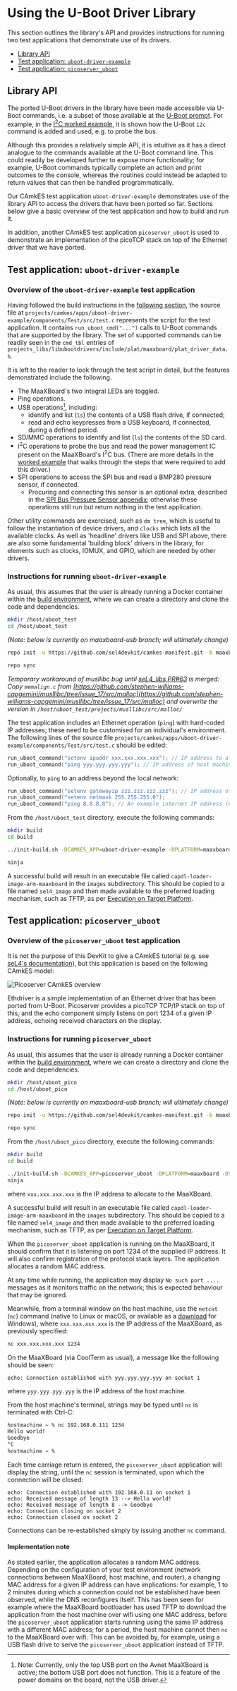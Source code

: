 # Using the U-Boot Driver Library

This section outlines the library's API and provides instructions for running two test applications that demonstrate use of its drivers.

- [Library API](#library-api)
- [Test application: `uboot-driver-example`](#test-application-uboot-driver-example)
- [Test application: `picoserver_uboot`](#test-application-picoserver_uboot)

## Library API

The ported U-Boot drivers in the library have been made accessible via U-Boot commands, i.e. a subset of those available at the [U-Boot prompt](first_boot.md#boot-to-u-boot-prompt). For example, in the [I<sup>2</sup>C worked example](uboot_library_add_driver.md#establishing-the-driver-api), it is shown how the U-Boot `i2c` command is added and used, e.g. to probe the bus.

Although this provides a relatively simple API, it is intuitive as it has a direct analogue to the commands available at the U-Boot command line. This could readily be developed further to expose more functionality; for example, U-Boot commands typically complete an action and print outcomes to the console, whereas the routines could instead be adapted to return values that can then be handled programmatically.

Our CAmkES test application `uboot-driver-example` demonstrates use of the library API to access the drivers that have been ported so far. Sections below give a basic overview of the test application and how to build and run it.

In addition, another CAmkES test application `picoserver_uboot` is used to demonstrate an implementation of the picoTCP stack on top of the Ethernet driver that we have ported.

## Test application: `uboot-driver-example`

### Overview of the `uboot-driver-example` test application

Having followed the build instructions in the [following section](#instructions-for-running-uboot-driver-example), the source file at `projects/camkes/apps/uboot-driver-example/components/Test/src/test.c` represents the script for the test application. It contains `run_uboot_cmd("...")` calls to U-Boot commands that are supported by the library. The set of supported commands can be readily seen in the `cmd_tbl` entries of `projects_libs/libubootdrivers/include/plat/maaxboard/plat_driver_data.h`.

It is left to the reader to look through the test script in detail, but the features demonstrated include the following.

- The MaaXBoard's two integral LEDs are toggled.
- Ping operations.
- USB operations[^1], including:
  - identify and list (`ls`) the contents of a USB flash drive, if connected;
  - read and echo keypresses from a USB keyboard, if connected, during a defined period.
- SD/MMC operations to identify and list (`ls`) the contents of the SD card.
- I<sup>2</sup>C operations to probe the bus and read the power management IC present on the MaaXBoard's I<sup>2</sup>C bus. (There are more details in the [worked example](uboot_library_add_driver.md#worked-example---i2c) that walks through the steps that were required to add this driver.)
- SPI operations to access the SPI bus and read a BMP280 pressure sensor, if connected.
  - Procuring and connecting this sensor is an optional extra, described in the [SPI Bus Pressure Sensor appendix](appendices/spi_bmp280.md); otherwise these operations still run but return nothing in the test application.

[^1]: Note: Currently, only the top USB port on the Avnet MaaXBoard is active; the bottom USB port does not function. This is a feature of the power domains on the board, not the USB driver.

Other utility commands are exercised, such as `dm tree`, which is useful to follow the instantiation of device drivers, and `clocks` which lists all the available clocks. As well as 'headline' drivers like USB and SPI above, there are also some fundamental 'building block' drivers in the library, for elements such as clocks, IOMUX, and GPIO, which are needed by other drivers.

### Instructions for running `uboot-driver-example`

As usual, this assumes that the user is already running a Docker container within the [build environment](build_environment_setup.md), where we can create a directory and clone the code and dependencies.

```bash
mkdir /host/uboot_test
cd /host/uboot_test
```

_(Note: below is currently on maaxboard-usb branch; will ultimately change)_

```bash
repo init -u https://github.com/sel4devkit/camkes-manifest.git -b maaxboard-usb
```

```bash
repo sync
```

_Temporary workaround of musllibc bug until [seL4_libs PR#63](https://github.com/seL4/seL4_libs/pull/63) is merged: Copy `memalign.c` from [https://github.com/stephen-williams-capgemini/musllibc/tree/issue_17/src/malloc](https://github.com/stephen-williams-capgemini/musllibc/tree/issue_17/src/malloc) and overwrite the version in `/host/uboot_test/projects/musllibc/src/malloc/`_

The test application includes an Ethernet operation (`ping`) with hard-coded IP addresses; these need to be customised for an individual's environment. The following lines of the source file `projects/camkes/apps/uboot-driver-example/components/Test/src/test.c` should be edited:

```c
run_uboot_command("setenv ipaddr xxx.xxx.xxx.xxx"); // IP address to allocate to MaaXBoard
run_uboot_command("ping yyy.yyy.yyy.yyy"); // IP address of host machine
```

Optionally, to `ping` to an address beyond the local network:

```c
run_uboot_command("setenv gatewayip zzz.zzz.zzz.zzz"); // IP address of router
run_uboot_command("setenv netmask 255.255.255.0");
run_uboot_command("ping 8.8.8.8"); // An example internet IP address (Google DNS)
```

From the `/host/uboot_test` directory, execute the following commands:

```bash
mkdir build
cd build
```

```bash
../init-build.sh -DCAMKES_APP=uboot-driver-example -DPLATFORM=maaxboard -DSIMULATION=FALSE
```

```bash
ninja
```

A successful build will result in an executable file called `capdl-loader-image-arm-maaxboard` in the `images` subdirectory. This should be copied to a file named `sel4_image` and then made available to the preferred loading mechanism, such as TFTP, as per [Execution on Target Platform](execution_on_target_platform.md).

## Test application: `picoserver_uboot`

### Overview of the `picoserver_uboot` test application

It is not the purpose of this DevKit to give a CAmkES tutorial (e.g. see [seL4's documentation](https://docs.sel4.systems/projects/camkes/)), but this application is based on the following CAmkES model:

![Picoserver CAmkES overview](figures/picoserver-camkes.png)

Ethdriver is a simple implementation of an Ethernet driver that has been ported from U-Boot. Picoserver provides a picoTCP TCP/IP stack on top of this, and the echo component simply listens on port 1234 of a given IP address, echoing received characters on the display.

### Instructions for running `picoserver_uboot`

As usual, this assumes that the user is already running a Docker container within the [build environment](build_environment_setup.md), where we can create a directory and clone the code and dependencies.

```bash
mkdir /host/uboot_pico
cd /host/uboot_pico
```

 _(Note: below is currently on maaxboard-usb branch; will ultimately change)_

```bash
repo init -u https://github.com/sel4devkit/camkes-manifest.git -b maaxboard-usb
```

```bash
repo sync
```

From the `/host/uboot_pico` directory, execute the following commands:

```bash
mkdir build
cd build
```

```bash
../init-build.sh -DCAMKES_APP=picoserver_uboot -DPLATFORM=maaxboard -DSIMULATION=FALSE -DPICOSERVER_IP_ADDR=xxx.xxx.xxx.xxx
ninja
```

where `xxx.xxx.xxx.xxx` is the IP address to allocate to the MaaXBoard.

A successful build will result in an executable file called `capdl-loader-image-arm-maaxboard` in the `images` subdirectory. This should be copied to a file named `sel4_image` and then made available to the preferred loading mechanism, such as TFTP, as per [Execution on Target Platform](execution_on_target_platform.md).

When the `picoserver_uboot` application is running on the MaaXBoard, it should confirm that it is listening on port 1234 of the supplied IP address. It will also confirm registration of the protocol stack layers. The application allocates a random MAC address.

At any time while running, the application may display `No such port ....` messages as it monitors traffic on the network; this is expected behaviour that may be ignored.

Meanwhile, from a terminal window on the host machine, use the `netcat` (`nc`) command (native to Linux or macOS, or available as a [download](https://nmap.org/ncat/) for Windows), where `xxx.xxx.xxx.xxx` is the IP address of the MaaXBoard, as previously specified:

```bash
nc xxx.xxx.xxx.xxx 1234
```

On the MaaXBoard (via CoolTerm as usual), a message like the following should be seen:

```text
echo: Connection established with yyy.yyy.yyy.yyy on socket 1
```

where `yyy.yyy.yyy.yyy` is the IP address of the host machine.

From the host machine's terminal, strings may be typed until `nc` is terminated with Ctrl-C:

```bash
hostmachine ~ % nc 192.168.0.111 1234
Hello world!
Goodbye
^C
hostmachine ~ %
```

Each time carriage return is entered, the `picoserver_uboot` application will display the string, until the `nc` session is terminated, upon which the connection will be closed:

```text
echo: Connection established with 192.168.0.11 on socket 1
echo: Received message of length 13 --> Hello world!
echo: Received message of length 8 --> Goodbye
echo: Connection closing on socket 2
echo: Connection closed on socket 2
```

Connections can be re-established simply by issuing another `nc` command.

#### Implementation note

As stated earlier, the application allocates a random MAC address. Depending on the configuration of your test environment (network connections between MaaXBoard, host machine, and router), a changing MAC address for a given IP address can have implications: for example, 1 to 2 minutes during which a connection could not be established have been observed, while the DNS reconfigures itself. This has been seen for example where the MaaXBoard bootloader has used TFTP to download the application from the host machine over wifi using one MAC address, before the `picoserver_uboot` application starts running using the same IP address with a different MAC address; for a period, the host machine cannot then `nc` to the MaaXBoard over wifi. This can be avoided by, for example, using a USB flash drive to serve the `picoserver_uboot` application instead of TFTP.
